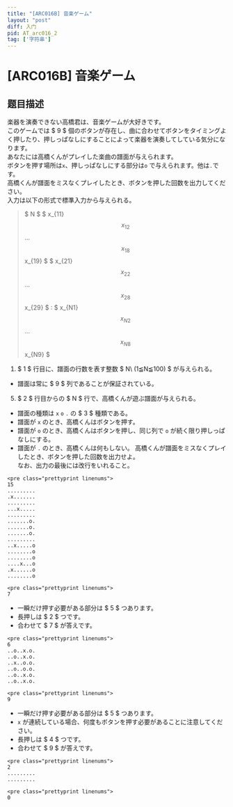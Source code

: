 ```yaml
---
title: "[ARC016B] 音楽ゲーム"
layout: "post"
diff: 入门
pid: AT_arc016_2
tag: ['字符串']
---
```


# [ARC016B] 音楽ゲーム

## 题目描述

[problemUrl]: https://atcoder.jp/contests/arc016/tasks/arc016_2

楽器を演奏できない高橋君は、音楽ゲームが大好きです。  
 このゲームでは $ 9 $ 個のボタンが存在し、曲に合わせてボタンをタイミングよく押したり、押しっぱなしにすることによって楽器を演奏してしている気分になります。  
 あなたには高橋くんがプレイした楽曲の譜面が与えられます。  
 ボタンを押す場所は`x`、押しっぱなしにする部分は`o` で与えられます。他は`.`です。  
 高橋くんが譜面をミスなくプレイしたとき、ボタンを押した回数を出力してください。  
 入力は以下の形式で標準入力から与えられる。

> $ N $ $ x_{11} $$ x_{12} $$ ... $$ x_{18} $$ x_{19} $ $ x_{21} $$ x_{22} $$ ... $$ x_{28} $$ x_{29} $ : $ x_{N1} $$ x_{N2} $$ ... $$ x_{N8} $$ x_{N9} $

1. $ 1 $ 行目に、譜面の行数を表す整数 $ N\ (1≦N≦100) $ が与えられる。

- 譜面は常に $ 9 $ 列であることが保証されている。

5. $ 2 $ 行目からの $ N $ 行で、高橋くんが遊ぶ譜面が与えられる。 
  - 譜面の種類は `x` `o` `.` の $ 3 $ 種類である。
  - 譜面が `x` のとき、高橋くんはボタンを押す。
  - 譜面が `o` のとき、高橋くんはボタンを押し、同じ列で `o` が続く限り押しっぱなしにする。
  - 譜面が `.` のとき、高橋くんは何もしない。
 高橋くんが譜面をミスなくプレイしたとき、ボタンを押した回数を出力せよ。  
 なお、出力の最後には改行をいれること。  
```
<pre class="prettyprint linenums">
15
.........
.x.......
.........
...x.....
.........
.......o.
.......o.
.......o.
.........
..x.....o
........o
........o
....x...o
.x......o
........o
```

 ```
<pre class="prettyprint linenums">
7
```

- 一瞬だけ押す必要がある部分は $ 5 $ つあります。
- 長押しは $ 2 $ つです。
- 合わせて $ 7 $ が答えです。
 
```
<pre class="prettyprint linenums">
6
..o..x.o.
..o..x.o.
..x..o.o.
..o..o.o.
..o..x.o.
..o..x.o.
```

 ```
<pre class="prettyprint linenums">
9
```

- 一瞬だけ押す必要がある部分は $ 5 $ つあります。
- `x` が連続している場合、何度もボタンを押す必要があることに注意してください。
- 長押しは $ 4 $ つです。
- 合わせて $ 9 $ が答えです。
 
```
<pre class="prettyprint linenums">
2
.........
.........
```

 ```
<pre class="prettyprint linenums">
0
```

